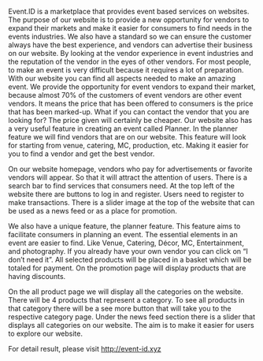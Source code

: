    Event.ID is a marketplace that provides event based services on websites. The purpose of our website is to provide a new opportunity for vendors to expand their markets and make it easier for consumers to find needs in the events industries. We also have a standard so we can ensure the customer always have the best experience, and vendors can advertise their business on our website. By looking at the vendor experience in event industries and the reputation of the vendor in the eyes of other vendors. For most people, to make an event is very difficult because it requires a lot of preparation. With our website you can find all aspects needed to make an amazing event. We provide the opportunity for event vendors to expand their market, because almost 70% of the customers of event vendors are other event vendors. It means the price that has been offered to consumers is the price that has been marked-up. What if you can contact the vendor that you are looking for? The price given will certainly be cheaper. Our website also has a very useful feature in creating an event called Planner. In the planner feature we will find vendors that are on our website. This feature will look for starting from venue, catering, MC, production, etc. Making it easier for you to find a vendor and get the best vendor.

   On our website homepage, vendors who pay for advertisements or favorite vendors will appear. So that it will attract the attention of users. There is a search bar to find services that consumers need. At the top left of the website there are buttons to log in and register. Users need to register to make transactions. There is a slider image at the top of the website that can be used as a news feed or as a place for promotion.

   We also have a unique feature, the planner feature. This feature aims to facilitate consumers in planning an event. The essential elements in an event are easier to find. Like Venue, Catering, Décor, MC, Entertainment, and photography. If you already have your own vendor you can click on “I don’t need it”. All selected products will be placed in a basket which will be totaled for payment. On the promotion page will display products that are having discounts.

   On the all product page we will display all the categories on the website. There will be 4 products that represent a category. To see all products in that category there will be a see more button that will take you to the respective category page. Under the news feed section there is a slider that displays all categories on our website. The aim is to make it easier for users to explore our website.



For detail result, please visit http://event-id.xyz
